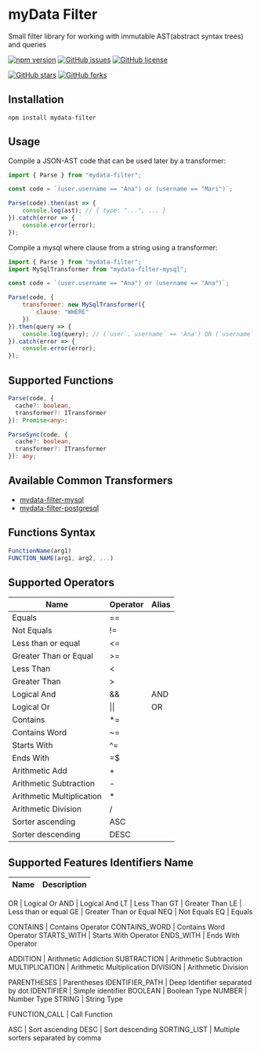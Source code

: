 # myData Filter
Small filter library for working with immutable AST(abstract syntax trees) and queries

[![npm version](https://badge.fury.io/js/mydata-filter.svg)](https://badge.fury.io/js/mydata-filter)
[![GitHub issues](https://img.shields.io/github/issues/joaovitmac/mydata-filter.svg)](https://github.com/joaovitmac/mydata-filter/issues)
[![GitHub license](https://img.shields.io/badge/license-MIT-blue.svg)](https://raw.githubusercontent.com/joaovitmac/mydata-filter/main/LICENSE)

[![GitHub stars](https://img.shields.io/github/stars/joaovitmac/mydata-filter.svg?style=social&label=Stars)](https://github.com/joaovitmac/mydata-filter)
[![GitHub forks](https://img.shields.io/github/forks/joaovitmac/mydata-filter.svg?style=social&label=Forks)](https://github.com/joaovitmac/mydata-filter)

## Installation

```shell
npm install mydata-filter
```

## Usage

Compile a JSON-AST code that can be used later by a transformer:

```javascript
import { Parse } from "mydata-filter";

const code = `(user.username == "Ana") or (username == "Mari")`;

Parse(code).then(ast => {
    console.log(ast); // { type: "...", ... }
}).catch(error => {
    console.error(error);
});
```

Compile a mysql where clause from a string using a transformer:

```javascript
import { Parse } from "mydata-filter";
import MySqlTransformer from "mydata-filter-mysql";

const code = `(user.username == "Ana") or (username == "Ana")`;

Parse(code, {
    transformer: new MySqlTransformer({
        clause: "WHERE"
    })
}).then(query => {
    console.log(query); // (`user`.`username` == 'Ana') OR (`username` == 'Ana')
}).catch(error => {
    console.error(error);
});
```

## Supported Functions

```typescript
Parse(code, {
  cache?: boolean,
  transformer?: ITransformer
}): Promise<any>;
```

```typescript
ParseSync(code, {
  cache?: boolean,
  transformer?: ITransformer
}): any;
```

## Available Common Transformers
* [mydata-filter-mysql](https://github.com/joaovitmac/mydata-filter-mysql)
* [mydata-filter-postgresql](https://github.com/joaovitmac/mydata-filter-postgresql)

## Functions Syntax
```javascript
FunctionName(arg1)
FUNCTION_NAME(arg1, arg2, ...)
```
## Supported Operators

Name | Operator | Alias
------------ | ------------- | -------------
Equals | ==
Not Equals | !=
Less than or equal | <=
Greater Than or Equal | >=
Less Than | <
Greater Than | >
Logical And | && | AND
Logical Or | \|\| | OR
Contains | *=
Contains Word | ~=
Starts With | ^=
Ends With | =$
Arithmetic Add | +
Arithmetic Subtraction | -
Arithmetic Multiplication | *
Arithmetic Division | /
Sorter ascending | ASC
Sorter descending | DESC

## Supported Features Identifiers Name
Name | Description
------------ | -------------

OR | Logical Or
AND | Logical And
LT | Less Than
GT | Greater Than
LE | Less than or equal
GE | Greater Than or Equal
NEQ | Not Equals
EQ | Equals

CONTAINS | Contains Operator
CONTAINS_WORD | Contains Word Operator
STARTS_WITH | Starts With Operator
ENDS_WITH | Ends With Operator

ADDITION | Arithmetic Addiction
SUBTRACTION | Arithmetic Subtraction
MULTIPLICATION | Arithmetic Multiplication
DIVISION | Arithmetic Division

PARENTHESES | Parentheses
IDENTIFIER_PATH | Deep Identifier separated by dot
IDENTIFIER | Simple identifier
BOOLEAN | Boolean Type
NUMBER | Number Type
STRING | String Type

FUNCTION_CALL | Call Function

ASC | Sort ascending
DESC | Sort descending
SORTING_LIST | Multiple sorters separated by comma